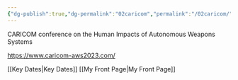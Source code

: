 ```yaml
---
{"dg-publish":true,"dg-permalink":"02caricom","permalink":"/02caricom/","tags":["event","conference","gardenEntry","gardenEntry","gardenEntry","gardenEntry"]}
---
```


CARICOM conference on the Human Impacts of Autonomous Weapons Systems

https://www.caricom-aws2023.com/


[[Key Dates\|Key Dates]]
[[My Front Page\|My Front Page]]


